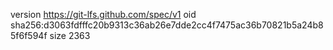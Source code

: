 version https://git-lfs.github.com/spec/v1
oid sha256:d3063fdfffc20b9313c36ab26e7dde2cc4f7475ac36b70821b5a24b85f6f594f
size 2363
